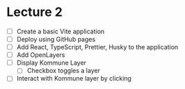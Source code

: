 # Lecture 2

- [ ] Create a basic Vite application
- [ ] Deploy using GitHub pages
- [ ] Add React, TypeScript, Prettier, Husky to the application
- [ ] Add OpenLayers
- [ ] Display Kommune Layer
  - [ ] Checkbox toggles a layer
- [ ] Interact with Kommune layer by clicking
